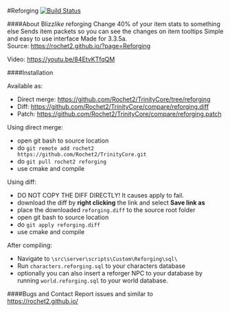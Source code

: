 #Reforging [![Build Status](https://travis-ci.org/Rochet2/TrinityCore.svg?branch=reforging)](https://travis-ci.org/Rochet2/TrinityCore)

####About
Blizz*like* reforging
Change 40% of your item stats to something else
Sends item packets so you can see the changes on item tooltips
Simple and easy to use interface
Made for 3.3.5a.<br />
Source: https://rochet2.github.io/?page=Reforging

Video: https://youtu.be/84EtvKTfqQM

####Installation

Available as:
- Direct merge: https://github.com/Rochet2/TrinityCore/tree/reforging
- Diff: https://github.com/Rochet2/TrinityCore/compare/reforging.diff
- Patch: https://github.com/Rochet2/TrinityCore/compare/reforging.patch

Using direct merge:
- open git bash to source location
- do `git remote add rochet2 https://github.com/Rochet2/TrinityCore.git`
- do `git pull rochet2 reforging`
- use cmake and compile

Using diff:
- DO NOT COPY THE DIFF DIRECTLY! It causes apply to fail.
- download the diff by __right clicking__ the link and select __Save link as__
- place the downloaded `reforging.diff` to the source root folder
- open git bash to source location
- do `git apply reforging.diff`
- use cmake and compile

After compiling:
- Navigate to `\src\server\scripts\Custom\Reforging\sql\`
- Run `characters.reforging.sql` to your characters database
 - optionally you can also insert a reforger NPC to your database by running `world.reforging.sql` to your world database.

####Bugs and Contact
Report issues and similar to https://rochet2.github.io/
